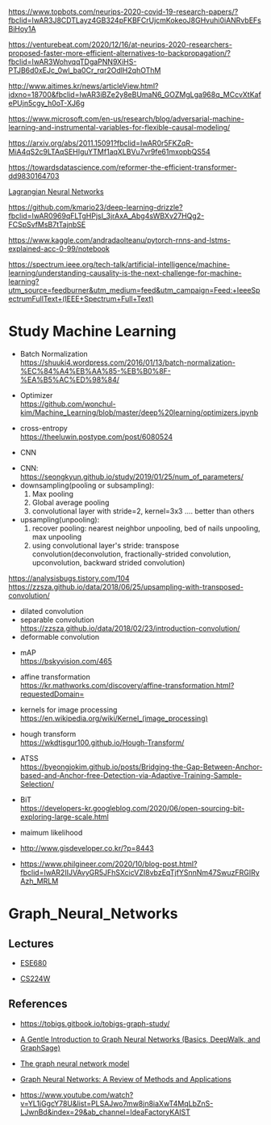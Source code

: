 https://www.topbots.com/neurips-2020-covid-19-research-papers/?fbclid=IwAR3J8CDTLayz4GB324pFKBFCrUjcmKokeoJ8GHvuhi0iANRvbEFsBiHoy1A

https://venturebeat.com/2020/12/16/at-neurips-2020-researchers-proposed-faster-more-efficient-alternatives-to-backpropagation/?fbclid=IwAR3WohvqqTDgaPNN9XiHS-PTJB6d0xEJc_0wl_ba0Cr_rqr2OdlH2qhOThM

http://www.aitimes.kr/news/articleView.html?idxno=18700&fbclid=IwAR3iBZe2y8eBUmaN6_GOZMgLga968q_MCcvXtKafePUjn5cgy_h0oT-XJ6g

https://www.microsoft.com/en-us/research/blog/adversarial-machine-learning-and-instrumental-variables-for-flexible-causal-modeling/

https://arxiv.org/abs/2011.15091?fbclid=IwAR0r5FKZqR-MiA4qS2c9LTAqSEHIguYTMf1aqXLBVu7vr9fe61mxopbQS54

https://towardsdatascience.com/reformer-the-efficient-transformer-dd9830164703

[Lagrangian Neural Networks](https://arxiv.org/pdf/2003.04630.pdf)

https://github.com/kmario23/deep-learning-drizzle?fbclid=IwAR0969qFLTgHPjsI_3jrAxA_Abg4sWBXv27HQg2-FCSpSvfMsB7tTajnbSE

https://www.kaggle.com/andradaolteanu/pytorch-rnns-and-lstms-explained-acc-0-99/notebook


https://spectrum.ieee.org/tech-talk/artificial-intelligence/machine-learning/understanding-causality-is-the-next-challenge-for-machine-learning?utm_source=feedburner&utm_medium=feed&utm_campaign=Feed:+IeeeSpectrumFullText+(IEEE+Spectrum+Full+Text)

# Study Machine Learning


* Batch Normalization <br/>
https://shuuki4.wordpress.com/2016/01/13/batch-normalization-%EC%84%A4%EB%AA%85-%EB%B0%8F-%EA%B5%AC%ED%98%84/

* Optimizer <br/>
https://github.com/wonchul-kim/Machine_Learning/blob/master/deep%20learning/optimizers.ipynb

* cross-entropy <br/>
https://theeluwin.postype.com/post/6080524

* CNN <br/>
- CNN: https://seongkyun.github.io/study/2019/01/25/num_of_parameters/
- downsampling(pooling or subsampling):
   1. Max pooling
   2. Global average pooling
   3. convolutional layer with stride=2, kernel=3x3 .... better than others
- upsampling(unpooling):
   1. recover pooling: nearest neighbor unpooling, bed of nails unpooling, max unpooling
   2. using convolutional layer's stride: transpose convolution(deconvolution, fractionally-strided convolution, upconvolution, backward strided convolution)


https://analysisbugs.tistory.com/104
https://zzsza.github.io/data/2018/06/25/upsampling-with-transposed-convolution/


- dilated convolution
- separable convolution <br/>
https://zzsza.github.io/data/2018/02/23/introduction-convolution/
- deformable convolution

* mAP <br/>
https://bskyvision.com/465

* affine transformation <br/>
https://kr.mathworks.com/discovery/affine-transformation.html?requestedDomain=

* kernels for image processing <br/>
https://en.wikipedia.org/wiki/Kernel_(image_processing)

* hough transform <br/>
https://wkdtjsgur100.github.io/Hough-Transform/

* ATSS <br/>
 https://byeongjokim.github.io/posts/Bridging-the-Gap-Between-Anchor-based-and-Anchor-free-Detection-via-Adaptive-Training-Sample-Selection/
 
* BiT <br/>
https://developers-kr.googleblog.com/2020/06/open-sourcing-bit-exploring-large-scale.html

* maimum likelihood <br/>

* http://www.gisdeveloper.co.kr/?p=8443

* https://www.philgineer.com/2020/10/blog-post.html?fbclid=IwAR2IIJVAvyGR5JFhSXcicVZI8vbzEqTjfYSnnNm47SwuzFRGIRyAzh_MRLM



# Graph_Neural_Networks

## Lectures
* [ESE680](https://gnn.seas.upenn.edu/?fbclid=IwAR1Nvoxo5prQw_OVqxmWn8SowMX_1tfQApl3xVXGT3n2lMmf7FlOBc8Fs4o)

* [CS224W](http://web.stanford.edu/class/cs224w/index.html#schedule)


## References

* https://tobigs.gitbook.io/tobigs-graph-study/

* [A Gentle Introduction to Graph Neural Networks (Basics, DeepWalk, and GraphSage)](https://towardsdatascience.com/a-gentle-introduction-to-graph-neural-network-basics-deepwalk-and-graphsage-db5d540d50b3)

* [The graph neural network model](http://citeseerx.ist.psu.edu/viewdoc/download?doi=10.1.1.1015.7227&rep=rep1&type=pdf)

* [Graph Neural Networks: A Review of Methods and Applications](https://arxiv.org/pdf/1812.08434.pdf)

* https://www.youtube.com/watch?v=YL1jGgcY78U&list=PLSAJwo7mw8jn8iaXwT4MqLbZnS-LJwnBd&index=29&ab_channel=IdeaFactoryKAIST
